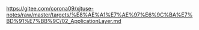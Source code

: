 https://gitee.com/corona09/xjtuse-notes/raw/master/targets/%E8%AE%A1%E7%AE%97%E6%9C%BA%E7%BD%91%E7%BB%9C/02_ApplicationLayer.md
